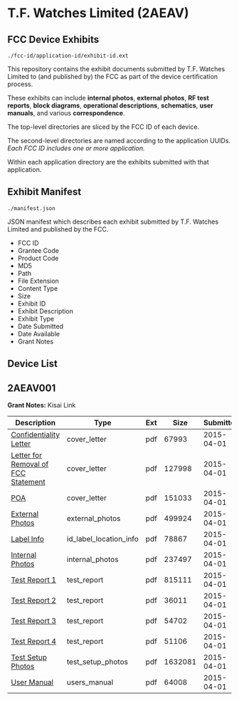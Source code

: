 # T.F. Watches Limited (2AEAV)
## FCC Device Exhibits

```
./fcc-id/application-id/exhibit-id.ext
```

This repository contains the exhibit documents submitted by T.F. Watches Limited to (and published by) the FCC as part of the device certification process.

These exhibits can include **internal photos**, **external photos**, **RF test reports**, **block diagrams**, **operational descriptions**, **schematics**, **user manuals**, and various **correspondence**.

The top-level directories are sliced by the FCC ID of each device.

The second-level directories are named according to the application UUIDs. *Each FCC ID includes one or more application.*

Within each application directory are the exhibits submitted with that application. 

## Exhibit Manifest

```
./manifest.json
```

JSON manifest which describes each exhibit submitted by T.F. Watches Limited and published by the FCC.

- FCC ID
- Grantee Code
- Product Code
- MD5
- Path
- File Extension
- Content Type
- Size
- Exhibit ID
- Exhibit Description
- Exhibit Type
- Date Submitted
- Date Available
- Grant Notes

## Device List
## 2AEAV001
**Grant Notes:** Kisai Link

| Description | Type | Ext | Size | Submitted | Available |
| ----------- | ---- | --- | ---- | --------- | --------- |
| [Confidentiality Letter](2AEAV001/81e241bd039772536c713e19cd5d87c4/2572775.pdf) | cover_letter | pdf | 67993 | 2015-04-01 | 2015-04-01 |
| [Letter for Removal of FCC Statement](2AEAV001/81e241bd039772536c713e19cd5d87c4/2572776.pdf) | cover_letter | pdf | 127998 | 2015-04-01 | 2015-04-01 |
| [POA](2AEAV001/81e241bd039772536c713e19cd5d87c4/2572779.pdf) | cover_letter | pdf | 151033 | 2015-04-01 | 2015-04-01 |
| [External Photos](2AEAV001/81e241bd039772536c713e19cd5d87c4/2572772.pdf) | external_photos | pdf | 499924 | 2015-04-01 | 2015-04-01 |
| [Label Info](2AEAV001/81e241bd039772536c713e19cd5d87c4/2572774.pdf) | id_label_location_info | pdf | 78867 | 2015-04-01 | 2015-04-01 |
| [Internal Photos](2AEAV001/81e241bd039772536c713e19cd5d87c4/2572773.pdf) | internal_photos | pdf | 237497 | 2015-04-01 | 2015-04-01 |
| [Test Report 1](2AEAV001/81e241bd039772536c713e19cd5d87c4/2572780.pdf) | test_report | pdf | 815111 | 2015-04-01 | 2015-04-01 |
| [Test Report 2](2AEAV001/81e241bd039772536c713e19cd5d87c4/2572781.pdf) | test_report | pdf | 36011 | 2015-04-01 | 2015-04-01 |
| [Test Report 3](2AEAV001/81e241bd039772536c713e19cd5d87c4/2572782.pdf) | test_report | pdf | 54702 | 2015-04-01 | 2015-04-01 |
| [Test Report 4](2AEAV001/81e241bd039772536c713e19cd5d87c4/2572783.pdf) | test_report | pdf | 51106 | 2015-04-01 | 2015-04-01 |
| [Test Setup Photos](2AEAV001/81e241bd039772536c713e19cd5d87c4/2572784.pdf) | test_setup_photos | pdf | 1632081 | 2015-04-01 | 2015-04-01 |
| [User Manual](2AEAV001/81e241bd039772536c713e19cd5d87c4/2572785.pdf) | users_manual | pdf | 64008 | 2015-04-01 | 2015-04-01 |
